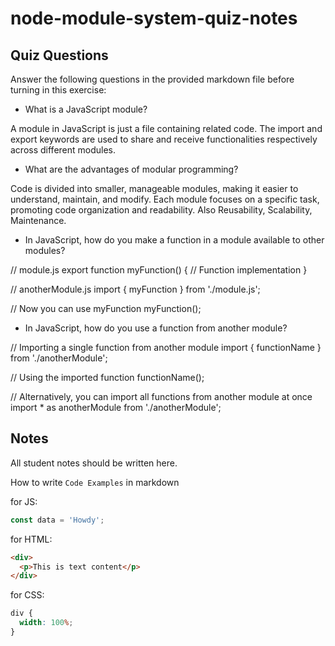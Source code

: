 # node-module-system-quiz-notes

## Quiz Questions

Answer the following questions in the provided markdown file before turning in this exercise:

- What is a JavaScript module?

A module in JavaScript is just a file containing related code. The import and export keywords are used to share and receive functionalities respectively across different modules.

- What are the advantages of modular programming?

Code is divided into smaller, manageable modules, making it easier to understand, maintain, and modify. Each module focuses on a specific task, promoting code organization and readability. Also Reusability, Scalability, Maintenance.

- In JavaScript, how do you make a function in a module available to other modules?

// module.js
export function myFunction() {
// Function implementation
}

// anotherModule.js
import { myFunction } from './module.js';

// Now you can use myFunction
myFunction();

- In JavaScript, how do you use a function from another module?

// Importing a single function from another module
import { functionName } from './anotherModule';

// Using the imported function
functionName();

// Alternatively, you can import all functions from another module at once
import \* as anotherModule from './anotherModule';

## Notes

All student notes should be written here.

How to write `Code Examples` in markdown

for JS:

```javascript
const data = 'Howdy';
```

for HTML:

```html
<div>
  <p>This is text content</p>
</div>
```

for CSS:

```css
div {
  width: 100%;
}
```
